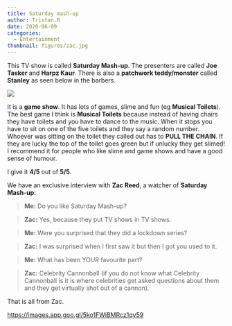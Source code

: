 ```yaml
---
title: Saturday mash-up
author: Tristan.R
date: 2020-06-09
categories:
  - Entertainment
thumbnail: figures/zac.jpg
---
```


This TV show is called **Saturday Mash-up**. The presenters are called **Joe Tasker** and **Harpz Kaur**. There is also a **patchwork teddy/monster** called **Stanley** as seen below in the barbers. 

![](https://raw.githubusercontent.com/europa-ee/news/master/static/figures/zac.jpg)

It is a **game show**. It has lots of games, slime and fun (eg **Musical Toilets**). The best game I think is **Musical Toilets** because instead of having chairs they have toilets and you have to dance to the music. When it stops you have to sit on one of the five toilets and they say a random number. Whoever was sitting on the toilet they called out has to **PULL THE CHAIN**. If they are lucky the top of the toilet goes green but if unlucky they get slimed! I recommend it for people who like slime and game shows and have a good sense of humour. 

I give it **4/5** out of **5/5**. 

We have an exclusive interview with **Zac Reed**, a watcher of **Saturday Mash-up**: 

> **Me:** Do you like Saturday Mash-up? 

> **Zac:** Yes, because they put TV shows in TV shows.

> **Me:** Were you surprised that they did a lockdown series?

> **Zac:** I was surprised when I first saw it but then I got you used to it.

> **Me:** What has been YOUR favourite part?

> **Zac:** Celebrity Cannonball (if you do not know what Celebrity Cannonball is it is where celebrities get asked questions about them and they get virtually shot out of a cannon).

That is all from Zac.

https://images.app.goo.gl/5ko1FWiBMRcz1qy59

